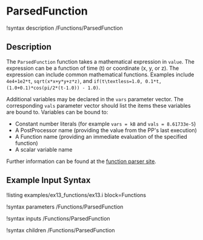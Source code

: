 # ParsedFunction

!syntax description /Functions/ParsedFunction

## Description

The `ParsedFunction` function takes a mathematical expression in `value`.  The
expression can be a function of time (t) or coordinate (x, y, or z).  The expression
can include common mathematical functions.  Examples include `4e4+1e2*t`,
`sqrt(x*x+y*y+z*z)`, and `if(t\textless=1.0, 0.1*t, (1.0+0.1)*cos(pi/2*(t-1.0)) - 1.0)`.

Additional variables may be declared in the `vars` parameter vector. The
corresponding `vals` parameter vector should list the items these variables are
bound to. Variables can be bound to:

- Constant number literals (for example `vars = kB` and `vals = 8.61733e-5`)
- A PostProcessor name (providing the value from the PP's last execution)
- A Function name (providing an immediate evaluation of the specified function)
- A scalar variable name

Further information can be found at the
[function parser site](http://warp.povusers.org/FunctionParser/).

## Example Input Syntax

!listing examples/ex13_functions/ex13.i block=Functions

!syntax parameters /Functions/ParsedFunction

!syntax inputs /Functions/ParsedFunction

!syntax children /Functions/ParsedFunction
